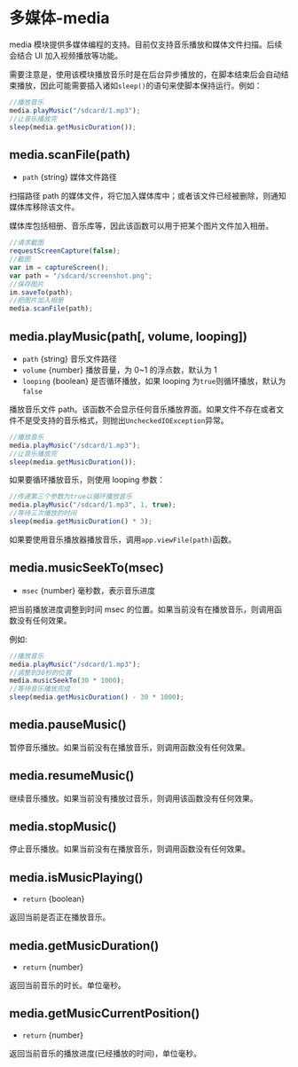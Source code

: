 # 多媒体-media 
<Badge type="tip" text="稳定" vertical="middle" />

media 模块提供多媒体编程的支持。目前仅支持音乐播放和媒体文件扫描。后续会结合 UI 加入视频播放等功能。

需要注意是，使用该模块播放音乐时是在后台异步播放的，在脚本结束后会自动结束播放，因此可能需要插入诸如`sleep()`的语句来使脚本保持运行。例如：

```js
//播放音乐
media.playMusic("/sdcard/1.mp3");
//让音乐播放完
sleep(media.getMusicDuration());
```

## media.scanFile(path)

- `path` {string} 媒体文件路径

扫描路径 path 的媒体文件，将它加入媒体库中；或者该文件已经被删除，则通知媒体库移除该文件。

媒体库包括相册、音乐库等，因此该函数可以用于把某个图片文件加入相册。

```js
//请求截图
requestScreenCapture(false);
//截图
var im = captureScreen();
var path = "/sdcard/screenshot.png";
//保存图片
im.saveTo(path);
//把图片加入相册
media.scanFile(path);
```

## media.playMusic(path[, volume, looping])

- `path` {string} 音乐文件路径
- `volume` {number} 播放音量，为 0~1 的浮点数，默认为 1
- `looping` {boolean} 是否循环播放，如果 looping 为`true`则循环播放，默认为`false`

播放音乐文件 path。该函数不会显示任何音乐播放界面。如果文件不存在或者文件不是受支持的音乐格式，则抛出`UncheckedIOException`异常。

```js
//播放音乐
media.playMusic("/sdcard/1.mp3");
//让音乐播放完
sleep(media.getMusicDuration());
```

如果要循环播放音乐，则使用 looping 参数：

```js
//传递第三个参数为true以循环播放音乐
media.playMusic("/sdcard/1.mp3", 1, true);
//等待三次播放的时间
sleep(media.getMusicDuration() * 3);
```

如果要使用音乐播放器播放音乐，调用`app.viewFile(path)`函数。

## media.musicSeekTo(msec)

- `msec` {number} 毫秒数，表示音乐进度

把当前播放进度调整到时间 msec 的位置。如果当前没有在播放音乐，则调用函数没有任何效果。

例如:

```js
//播放音乐
media.playMusic("/sdcard/1.mp3");
//调整到30秒的位置
media.musicSeekTo(30 * 1000);
//等待音乐播放完成
sleep(media.getMusicDuration() - 30 * 1000);
```

## media.pauseMusic()

暂停音乐播放。如果当前没有在播放音乐，则调用函数没有任何效果。

## media.resumeMusic()

继续音乐播放。如果当前没有播放过音乐，则调用该函数没有任何效果。

## media.stopMusic()

停止音乐播放。如果当前没有在播放音乐，则调用函数没有任何效果。

## media.isMusicPlaying()

- `return` {boolean}

返回当前是否正在播放音乐。

## media.getMusicDuration()

- `return` {number}

返回当前音乐的时长。单位毫秒。

## media.getMusicCurrentPosition()

- `return` {number}

返回当前音乐的播放进度(已经播放的时间)，单位毫秒。
